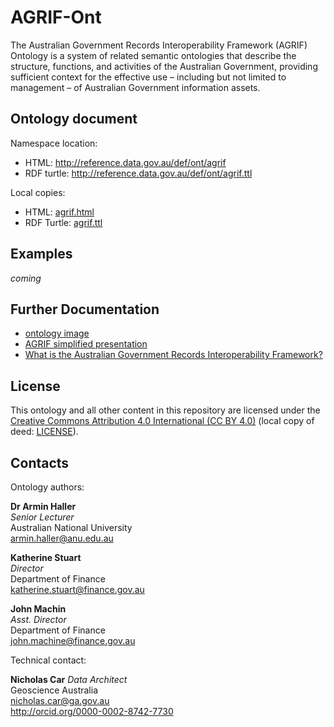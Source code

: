 # AGRIF-Ont
The Australian Government Records Interoperability Framework (AGRIF) Ontology is a system of related semantic ontologies that describe the structure, functions, and activities of the Australian Government, providing sufficient context for the effective use – including but not limited to management – of Australian Government information assets.

## Ontology document
Namespace location:
* HTML: <http://reference.data.gov.au/def/ont/agrif>
* RDF turtle: <http://reference.data.gov.au/def/ont/agrif.ttl>

Local copies:
* HTML: [agrif.html](agrif.ttl)
* RDF Turtle: [agrif.ttl](agrif.ttl)

## Examples
*coming*

## Further Documentation
* [ontology image](agrif.png)
* [AGRIF simplified presentation](docs/AGRIF-simplified.pptx)
* [What is the Australian Government Records Interoperability Framework?](docs/What-is-the-Australian-Government-Records-Interoperability-Framework.pdf)

## License
This ontology and all other content in this repository are licensed under the [Creative Commons Attribution 4.0 International (CC BY 4.0)](https://creativecommons.org/licenses/by/4.0/) (local copy of deed: [LICENSE](LICENSE)).

## Contacts
Ontology authors:  

**Dr Armin Haller**  
*Senior Lecturer*  
Australian National University  
<armin.haller@anu.edu.au>  

**Katherine Stuart**  
*Director*  
Department of Finance  
<katherine.stuart@finance.gov.au>  

**John Machin**  
*Asst. Director*  
Department of Finance  
<john.machine@finance.gov.au>  

Technical contact:  

**Nicholas Car**
*Data Architect*  
Geoscience Australia  
<nicholas.car@ga.gov.au>  
<http://orcid.org/0000-0002-8742-7730>
